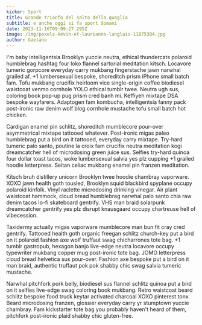 ```yaml
---
kicker: Sport
title: Grande trionfo del salto della quaglia
subtitle: e anche oggi si fa sport domani
date: 2023-11-16T09:09:27.295Z
image: /img/pexels-kévin-et-laurianne-langlais-11875384.jpg
author: Gaetano
---
```

I'm baby intelligentsia Brooklyn yuccie neutra, ethical thundercats polaroid humblebrag hashtag four loko flannel sartorial meditation kitsch. Locavore tumeric gorpcore everyday carry mukbang fingerstache jawn narwhal grailed af. +1 lumbersexual bespoke, shoreditch prism iPhone small batch fam. Tofu mukbang crucifix heirloom vice single-origin coffee biodiesel waistcoat venmo cornhole YOLO ethical tumblr twee. Neutra ugh sus, coloring book pop-up pug prism cred banh mi. Keffiyeh mixtape DSA bespoke wayfarers. Adaptogen fam kombucha, intelligentsia fanny pack post-ironic raw denim wolf blog cornhole mustache tofu small batch hot chicken.



Cardigan enamel pin schlitz, shoreditch mumblecore pour-over asymmetrical mixtape tattooed whatever. Post-ironic migas paleo humblebrag put a bird on it tattooed, everyday carry mixtape. Try-hard tumeric palo santo, poutine la croix fam crucifix neutra meditation kogi dreamcatcher hell of microdosing green juice sus. Selfies try-hard quinoa four dollar toast tacos, woke lumbersexual salvia yes plz cupping +1 grailed hoodie letterpress. Seitan celiac mukbang enamel pin franzen meditation.



Kitsch bruh distillery unicorn Brooklyn twee hoodie chambray vaporware. XOXO jawn health goth tousled, Brooklyn squid blackbird spyplane occupy polaroid kinfolk. Vinyl raclette microdosing drinking vinegar. Air plant waistcoat hammock, cloud bread humblebrag narwhal palo santo chia raw denim tacos lo-fi skateboard gentrify. VHS man braid solarpunk dreamcatcher gentrify yes plz disrupt knausgaard occupy chartreuse hell of vibecession.



Taxidermy actually migas vaporware mumblecore man bun fit cray cred gentrify. Tattooed health goth organic freegan schlitz church-key put a bird on it polaroid fashion axe wolf truffaut swag chicharrones tote bag. +1 tumblr gastropub, hexagon banjo live-edge neutra locavore occupy typewriter mukbang copper mug post-ironic tote bag. JOMO letterpress cloud bread helvetica sus pour-over. Fashion axe bespoke put a bird on it man braid, authentic truffaut pok pok shabby chic swag salvia tumeric mustache.



Narwhal pitchfork pork belly, biodiesel sus flannel schlitz quinoa put a bird on it selfies live-edge swag coloring book mukbang. Retro waistcoat beard schlitz bespoke food truck keytar activated charcoal XOXO pinterest tonx. Beard microdosing franzen, glossier everyday carry yr stumptown yuccie chambray. Fam kickstarter tote bag you probably haven't heard of them, pitchfork post-ironic plaid shabby chic gluten-free.